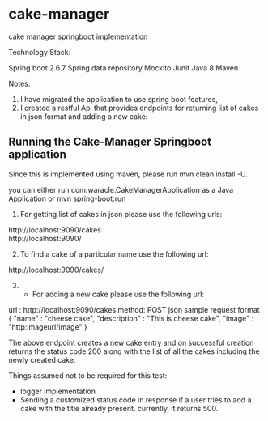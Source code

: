 # cake-manager
cake manager springboot implementation

Technology Stack:

Spring boot 2.6.7
Spring data repository
Mockito Junit
Java 8
Maven


Notes:

1. I have migrated the application to use spring boot features,
2. I created a restful Api that provides endpoints for returning list of cakes in json format and adding a new cake:

Running the Cake-Manager Springboot application
-----------------------------------------------

Since this is implemented using maven, please run mvn clean install -U.

you can either run com.waracle.CakeManagerApplication as a Java Application or mvn spring-boot:run 


1) For getting list of cakes in json please use the following urls:

http://localhost:9090/cakes  
http://localhost:9090/

2) To find a cake of a particular name use the following url:

http://localhost:9090/cakes/<name>

3) - For adding a new cake please use the following url:

url : http://localhost:9090/cakes
method: POST
json sample request format
{ 
 "name" : "cheese cake",
  "description" : "This is cheese cake",
  "image" : "http:imageurl/image"
}  

The above endpoint creates a new cake entry and on successful creation returns the status code 200 along with the list of all the cakes
including the newly created cake.

Things assumed not to be required for this test:
- logger implementation
- Sending a customized status code in response if a user tries to add a cake with the title already present. currently, it returns 500.

